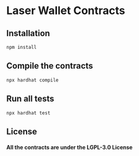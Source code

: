 # Laser Wallet Contracts

## Installation 

```
npm install
```

## Compile the contracts
```
npx hardhat compile
```

## Run all tests
```
npx hardhat test
````

## License

#### All the contracts are under the LGPL-3.0 License
